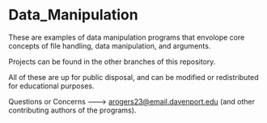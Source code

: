 # Data_Manipulation

These are examples of data manipulation programs that envolope core concepts of file handling, data manipulation, and arguments. 

Projects can be found in the other branches of this repository.

All of these are up for public disposal, and can be modified or redistributed for educational purposes.

Questions or Concerns ---> arogers23@email.davenport.edu (and other contributing authors of the programs).
